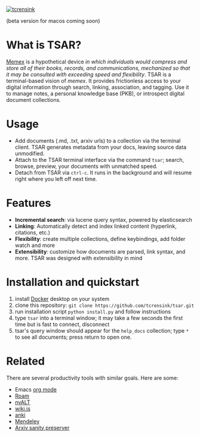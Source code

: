 
[![tcrensink](https://circleci.com/gh/tcrensink/tsar.svg?style=shield)](https://app.circleci.com/pipelines/github/tcrensink/tsar/)

(beta version for macos coming soon)

# What is TSAR?
[Memex](https://en.wikipedia.org/wiki/Memex) is a hypothetical device *in which individuals would compress and store all of their books, records, and communications, mechanized so that it may be consulted with exceeding speed and flexibility*.  TSAR is a terminal-based vision of *memex*. It provides frictionless access to your digital information through search, linking, association, and tagging. Use it to manage notes, a personal knowledge base (PKB), or introspect digital document collections.

# Usage
- Add documents (.md, .txt, arxiv urls) to a collection via the terminal client.  TSAR generates metadata from your docs, leaving source data unmodified.
- Attach to the TSAR terminal interface via the command `tsar`; search, browse, preview, your documents with unmatched speed.
- Detach from TSAR via `ctrl-c`. It runs in the background and will resume right where you left off next time.

# Features
- **Incremental search**: via lucene query syntax, powered by elasticsearch
- **Linking**: Automatically detect and index linked content (hyperlink, citations, etc.)
- **Flexibility**: create multiple collections, define keybindings, add folder watch and more
- **Extensibility**: customize how documents are parsed, link syntax, and more.  TSAR was designed with extensibility in mind

# Installation and quickstart
1. install [Docker](https://www.docker.com/get-started) desktop on your system
2. clone this repository: `git clone https://github.com/tcrensink/tsar.git`
3. run installation script `python install.py` and follow instructions
4. type `tsar` into a terminal window; it may take a few seconds the first time but is fast to connect, disconnect
5. tsar's query window should appear for the `help_docs` collection; type `*` to see all documents; press return to open one.

# Related
There are several productivity tools with similar goals.  Here are some:

- Emacs [org mode](https://orgmode.org)
- [Roam](https://roamresearch.com)
- [nvALT](https://nvultra.com)
- [wiki.js](https://wiki.js.org)
- [anki](https://www.google.com/search?client=safari&rls=en&q=anki&ie=UTF-8&oe=UTF-8)
- [Mendeley](https://www.mendeley.com/?interaction_required=true)
- [Arxiv sanity preserver](https://www.google.com/search?client=safari&rls=en&q=arxiv+sanity+preserver&ie=UTF-8&oe=UTF-8)
